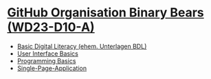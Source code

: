 # [GitHub Organisation Binary Bears (WD23-D10-A)](https://kurs-uebersicht-wd-23-d10-a.vercel.app/)

- [Basic Digital Literacy (ehem. Unterlagen BDL)](./BDL/)
- [User Interface Basics](https://github.com/WD-23-D10-A/User-Interface-Basics)
- [Programming Basics](https://github.com/WD-23-D10-A/PB-live-coding)
- [Single-Page-Application](https://github.com/WD-23-D10-A/Single-Page-Application)

